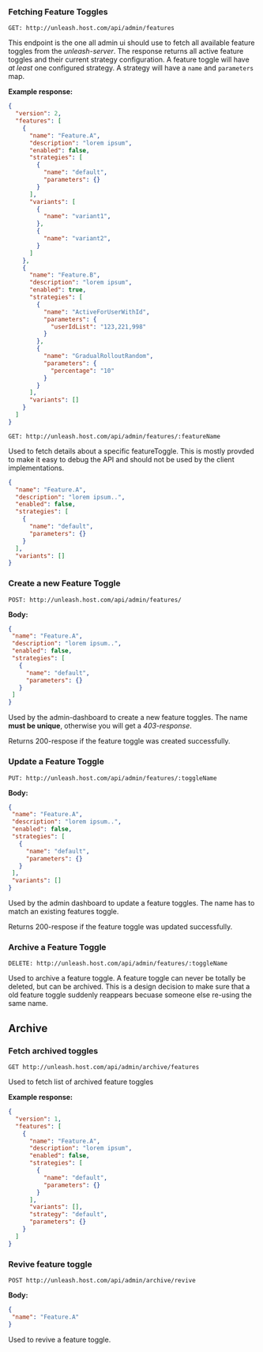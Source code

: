 ### Fetching Feature Toggles

`GET: http://unleash.host.com/api/admin/features`

This endpoint is the one all admin ui should use to fetch all available feature toggles 
from the _unleash-server_. The response returns all active feature toggles and their 
current strategy configuration. A feature toggle will have _at least_ one configured strategy. 
A strategy will have a `name` and `parameters` map.

**Example response:**
```json
{
  "version": 2,
  "features": [
    {
      "name": "Feature.A",
      "description": "lorem ipsum",
      "enabled": false,
      "strategies": [
        {
          "name": "default",
          "parameters": {}
        }
      ],
      "variants": [
        {
          "name": "variant1",
        },
        {
          "name": "variant2",
        }
      ]
    },
    {
      "name": "Feature.B",
      "description": "lorem ipsum",
      "enabled": true,
      "strategies": [
        {
          "name": "ActiveForUserWithId",
          "parameters": {
            "userIdList": "123,221,998"
          }
        },
        {
          "name": "GradualRolloutRandom",
          "parameters": {
            "percentage": "10"
          }
        }
      ],
      "variants": []
    }
  ]
}
```

`GET: http://unleash.host.com/api/admin/features/:featureName`

Used to fetch details about a specific featureToggle. This is mostly provded to make it easy to 
debug the API and should not be used by the client implementations.

```json
{
  "name": "Feature.A",
  "description": "lorem ipsum..",
  "enabled": false,
  "strategies": [
    {
      "name": "default",
      "parameters": {}
    }
  ],
  "variants": []
}
```


### Create a new Feature Toggle

`POST: http://unleash.host.com/api/admin/features/`

**Body:**
 ```json
{
  "name": "Feature.A",
  "description": "lorem ipsum..",
  "enabled": false,
  "strategies": [
    {
      "name": "default",
      "parameters": {}
    }
  ]
}
```

Used by the admin-dashboard to create a new feature toggles. The name **must be unique**, 
otherwise you will get a _403-response_.  

Returns 200-respose if the feature toggle was created successfully. 

### Update a Feature Toggle

`PUT: http://unleash.host.com/api/admin/features/:toggleName`

**Body:**
 ```json
{
  "name": "Feature.A",
  "description": "lorem ipsum..",
  "enabled": false,
  "strategies": [
    {
      "name": "default",
      "parameters": {}
    }
  ],
  "variants": []
}
```

Used by the admin dashboard to update a feature toggles. The name has to match an 
existing features toggle. 

Returns 200-respose if the feature toggle was updated successfully. 

### Archive a Feature Toggle

`DELETE: http://unleash.host.com/api/admin/features/:toggleName`

Used to archive a feature toggle. A feature toggle can never be totally be deleted, 
but can be archived. This is a design decision to make sure that a old feature 
toggle suddenly reappears becuase someone else re-using the same name.

## Archive

### Fetch archived toggles

`GET http://unleash.host.com/api/admin/archive/features`

Used to fetch list of archived feature toggles

**Example response:**
```json
{
  "version": 1,
  "features": [
    {
      "name": "Feature.A",
      "description": "lorem ipsum",
      "enabled": false,
      "strategies": [
        {
          "name": "default",
          "parameters": {}
        }
      ],
      "variants": [],
      "strategy": "default",
      "parameters": {}
    }
  ]
}
```

### Revive feature toggle

`POST http://unleash.host.com/api/admin/archive/revive`

**Body:**
 ```json
{
  "name": "Feature.A"
}
```

Used to revive a feature toggle. 

